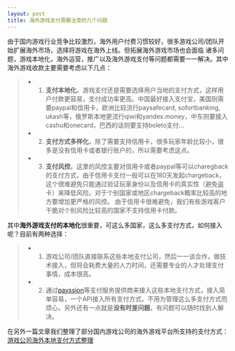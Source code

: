 ```yaml
---
layout: post
title: 海外游戏支付需要注意的几个问题
---
```


由于国内游戏行业竞争比较激烈，海外用户付费习惯较好，很多游戏公司/团队开始扩展海外市场，选择将游戏在海外上线。但拓展海外游戏市场也会面临
诸多问题，游戏本地化，海外运营，推广以及海外游戏支付等问题都需要一一解决。其中海外游戏收款主要需要考虑以下几点：
> -  1. **支付本地化**。游戏支付还是需要选择用户当地的支付方式，这样用户付款更容易，支付成功率更高。中国最好接入支付宝，美国则需要paypal和信用卡，欧洲比较流行paysafecard, sofortbanking, ukash等，俄罗斯本地更流行qiwi和yandex.money，中东则要接入cashu和onecard，巴西的话则要支持boleto支付...
> -  2. **支付方式多样化**，除了需要支持信用卡，很多玩家年龄比较小，很多是没有信用卡或者银行账户的，所以需要考虑这点。
> -  3. **支付风控**。这里的风控主要对信用卡或者paypal等可以charegback的支付方式，由于信用卡支付一般可以在180天发起chargeback，
这个很难避免只能通过验证玩家身份以及信用卡的真实性（避免盗卡）来降低风险。对于个别国家或地区chargeback概率比较高的地方要增加更严格的风控。
由于信用卡很难避免，我们有些游戏客户干脆对个别风险比较高的国家不支持信用卡付款。

其中**海外游戏支付的本地化**很重要，可这么多国家，这么多支付方式，如何接入呢？目前有两种选择：
> -  1. 游戏公司/团队直接联系这些本地支付公司，然后一一谈合作，做技术接入，但将会耗费大量的人力时间，还需要专业的人才处理支付事情，成本很高。
> -  2. 通过[payssion](http://www.payssion.com "海外本地支付")等支付服务提供商来接入这些本地支付方式，接入简单容易，一个API接入所有支付方式，不用为管理这么多支付方式而烦心，另外还有一点就是**没有时差问题**，有问题可以随时找到人解决。

在另外一篇文章我们整理了部分国内游戏公司的海外游戏平台所支持的支付方式：
[游戏公司海外本地支付方式整理](http://blog.payssion.com/2014/10/26/%E6%B8%B8%E6%88%8F%E5%85%AC%E5%8F%B8%E6%B5%B7%E5%A4%96%E6%94%AF%E4%BB%98%E6%96%B9%E5%BC%8F%E6%95%B4%E7%90%86/)

